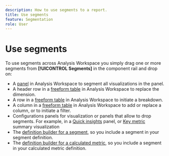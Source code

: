 ```yaml
---
description: How to use segments to a report.
title: Use segments
feature: Segmentation
role: User
---
```


# Use segments

To use segments across Analysis Workspace you simply drag one or more segments from **[!UICONTROL Segments]** in the component rail and drop on:

* A [panel](/help/analysis-workspace/c-panels/panels.md) in Analysis Workspace to segment all visualizations in the panel.
* A header row in a [freeform table](/help/analysis-workspace/visualizations/freeform-table/freeform-table.md) in Analysis Workspace to replace the dimension.
* A row in a [freeform table](/help/analysis-workspace/visualizations/freeform-table/freeform-table.md) in Analysis Workspace to initiate a breakdown. 
* A column in a [freeform table](/help/analysis-workspace/visualizations/freeform-table/freeform-table.md) in Analysis Workspace to add or replace a column, or to initiate a filter.
* Configurations panels for visualization or panels that allow to drop segments. For example, in a [Quick insights](/help/analysis-workspace/c-panels/quickinsight.md) panel, or [Key metric](/help/analysis-workspace/visualizations/key-metric.md) summary visualization
* The [definition builder for a segment](/help/components/segments/seg-builder.md#definition-builder), so you include a segment in your segment definition.
* The [definition builder for a calculated metric](/help/components/calc-metrics/cm-workflow/cm-build-metrics.md#definition-builder), so you include a segment in your calculated metric definition.
